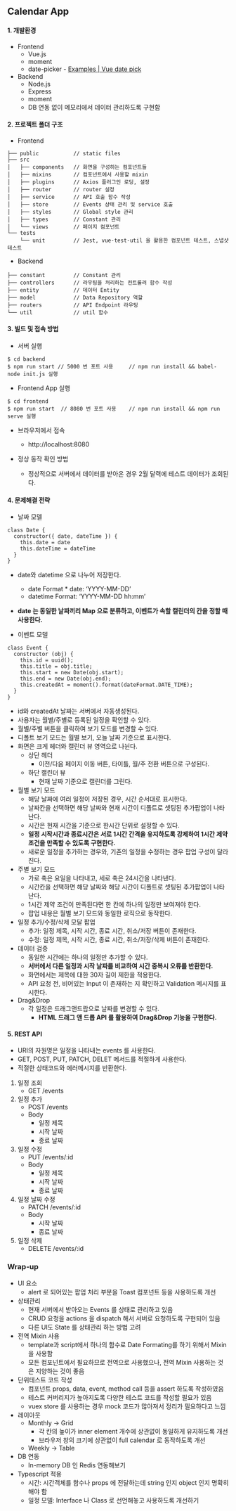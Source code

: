 ## Calendar App  
#### 1. 개발환경  
* Frontend  
  * Vue.js  
  * moment  
  * date-picker - [Examples | Vue date pick](https://dbrekalo.github.io/vue-date-pick/examples.html)  
* Backend  
  * Node.js  
  * Express  
  * moment  
  * DB 연동 없이 메모리에서 데이터 관리하도록 구현함   

#### 2.  프로젝트 폴더 구조  
 * Frontend
```  
├── public           // static files  
├── src  
│   ├── components   // 화면을 구성하는 컴포넌트들  
│   ├── mixins       // 컴포넌트에서 사용할 mixin  
│   ├── plugins      // Axios 플러그인 로딩, 설정  
│   ├── router       // router 설정  
│   ├── service      // API 호출 함수 작성  
│   ├── store        // Events 상태 관리 및 service 호출  
│   ├── styles       // Global style 관리  
│   ├── types        // Constant 관리  
│   └── views        // 페이지 컴포넌트  
└── tests  
    └── unit         // Jest, vue-test-util 을 활용한 컴포넌트 테스트, 스냅샷 테스트  
```  
 * Backend
```  
├── constant         // Constant 관리  
├── controllers      // 라우팅을 처리하는 컨트롤러 함수 작성  
├── entity           // 데이터 Entity  
├── model            // Data Repository 역할  
├── routers          // API Endpoint 라우팅  
└── util             // util 함수    
```  
  
#### 3. 빌드 및 접속 방법  
*  서버 실행  
```  
$ cd backend  
$ npm run start // 5000 번 포트 사용 	// npm run install && babel-node init.js 실행
```  
* Frontend App 실행  
```  
$ cd frontend  
$ npm run start  // 8080 번 포트 사용	// npm run install && npm run serve 실행
```  
* 브라우저에서 접속  
  * http://localhost:8080

* 정상 동작 확인 방법
  * 정상적으로 서버에서 데이터를 받아온 경우 2월 달력에 테스트 데이터가 조회된다.  
  
#### 4. 문제해결 전략  
* 날짜 모델  
```  
class Date {  
  constructor({ date, dateTime }) {  
    this.date = date  
    this.dateTime = dateTime  
  }  
}  
```  
* date와 datetime 으로 나누어 저장한다. 
  * date Format * date: ‘YYYY-MM-DD’ 
  * datetime Format: ‘YYYY-MM-DD hh:mm’ 
*  **date 는 동일한 날짜끼리 Map 으로 분류하고, 이벤트가 속할 캘린더의 칸을 정할 때 사용한다.**

* 이벤트 모델  
```  
class Event {  
  constructor (obj) {  
    this.id = uuid();  
    this.title = obj.title;  
    this.start = new Date(obj.start);  
    this.end = new Date(obj.end);  
    this.createdAt = moment().format(dateFormat.DATE_TIME);  
  }  
}  
```  
* id와 createdAt 날짜는 서버에서 자동생성된다.
* 사용자는 월별/주별로 등록된 일정을 확인할 수 있다.  
* 월별/주별 버튼을 클릭하여 보기 모드를 변경할 수 있다.  
* 디폴트 보기 모드는 월별 보기, 오늘 날짜 기준으로 표시한다.  
* 화면은 크게 헤더와 캘린더 뷰 영역으로 나뉜다.  
  * 상단 헤더   
    * 이전/다음 페이지 이동 버튼, 타이틀, 월/주 전환 버튼으로 구성된다.  
  * 하단 캘린더 뷰  
    * 현재 날짜 기준으로 캘린더를 그린다.   
 * 월별 보기 모드
    * 해당 날짜에 여러 일정이 저장된 경우, 시간 순서대로 표시한다.  
    * 날짜칸을 선택하면 해당 날짜와 현재 시간이 디폴트로 셋팅된 추가팝업이 나타난다.  
    * 시간은 현재 시간을 기준으로 한시간 단위로 설정할 수 있다.  
    * **일정 시작시간과 종료시간은 서로 1시간 간격을 유지하도록 강제하여 1시간 제약 조건을 만족할 수 있도록 구현한다.**  
    * 새로운 일정을 추가하는 경우와, 기존의 일정을 수정하는 경우 팝업 구성이 달라진다.  
  * 주별 보기 모드  
    * 가로 축은 요일을 나타내고, 세로 축은 24시간을 나타낸다.  
    * 시간칸을 선택하면 해당 날짜와 해당 시간이 디폴트로 셋팅된 추가팝업이 나타난다. 
    * 1시간 제약 조건이 만족된다면 한 칸에 하나의 일정만 보여져야 한다.  
    * 팝업 내용은 월별 보기 모드와 동일한 로직으로 동작한다.  
* 일정 추가/수정/삭제 모달 팝업  
    * 추가: 일정 제목, 시작 시간, 종료 시간, 취소/저장 버튼이 존재한다.  
    * 수정: 일정 제목, 시작 시간, 종료 시간, 취소/저장/삭제 버튼이 존재한다.  
 * 데이터 검증  
	* 동일한 시간에는 하나의 일정만 추가할 수 있다.  
	* **서버에서 다른 일정과 시작 날짜를 비교하여 시간 중복시 오류를 반환한다.**  
    * 화면에서는 제목에 대한 30자 길이 제한을 적용한다.  
    * API 요청 전, 비어있는 Input 이 존재하는 지 확인하고 Validation 메시지를 표시한다.  
* Drag&Drop   
    * 각 일정은 드래그앤드랍으로 날짜를 변경할 수 있다.  
	  * **HTML 드래그 앤 드롭 API 를 활용하여 Drag&Drop 기능을 구현한다.**  

#### 5. REST API  
* URI의 자원명은 일정을 나타내는 events 를 사용한다.  
* GET, POST, PUT, PATCH, DELET 메서드를 적절하게 사용한다.  
* 적절한 상태코드와 에러메시지를 반환한다.
1. 일정 조회  
    * GET /events  
2. 일정 추가  
    * POST /events  
    * Body  
      * 일정 제목  
      * 시작 날짜  
      * 종료 날짜  
3. 일정 수정  
    * PUT /events/:id  
    * Body  
      * 일정 제목  
      * 시작 날짜  
      * 종료 날짜  
4. 일정 날짜 수정  
    * PATCH /events/:id  
    * Body  
      * 시작 날짜  
      * 종료 날짜  
5. 일정 삭제  
    * DELETE /events/:id  
  
  
### Wrap-up  
* UI 요소  
  * alert 로 되어있는 팝업 처리 부분을 Toast 컴포넌트 등을 사용하도록 개선  
* 상태관리  
  * 현재 서버에서 받아오는 Events 를 상태로 관리하고 있음  
  * CRUD 요청을 actions 을 dispatch 해서 서버로 요청하도록 구현되어 있음  
  * 다른 UI도 State 를 상태관리 하는 방법 고려  
* 전역 Mixin 사용  
  * template과 script에서 하나의 함수로 Date Formating를 하기 위해서 Mixin을 사용함  
  * 모든 컴포넌트에서 필요하므로 전역으로 사용했으나, 전역 Mixin 사용하는 것은 지양하는 것이 좋음  
* 단위테스트 코드 작성  
  * 컴포넌트 props, data, event, method call 등을 assert 하도록 작성하였음  
  * 테스트 커버리지가 높아지도록 다양한 테스트 코드를 작성할 필요가 있음  
  * vuex store 를 사용하는 경우 mock 코드가 많아져서 정리가 필요하다고 느낌  
* 레이아웃  
  * Monthly -> Grid  
    * 각 칸의 높이가 inner element 개수에 상관없이 동일하게 유지하도록 개선  
    * 브라우저 창의 크기에 상관없이 full calendar 로 동작하도록 개선  
  * Weekly -> Table  
* DB 연동  
  * In-memory DB 인 Redis 연동해보기
* Typescript 적용  
  * 시간: 시간객체를 함수나 props 에 전달하는데 string 인지 object 인지 명확히해야 함  
  * 일정 모델: Interface 나 Class 로 선언해놓고 사용하도록 개선하기
